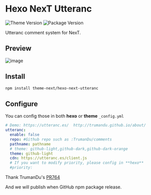 # Hexo NexT Utteranc

![Theme Version](https://img.shields.io/badge/NexT-v7.3.0+-blue?style=flat-square)
![Package Version](https://img.shields.io/github/package-json/v/theme-next/hexo-next-utteranc?style=flat-square)

Utteranc comment system for NexT.

## Preview

![image](https://user-images.githubusercontent.com/15902347/62426327-ee329780-b715-11e9-813f-ab9e0557cb9b.png)

## Install

```bash
npm install theme-next/hexo-next-utteranc
```

## Configure

You can config those in both **hexo** or **theme** `_config.yml`
```yaml
# Demo: https://utteranc.es/  http://trumandu.github.io/about/
utteranc:
  enable: false
  repo: #Github repo such as :TrumanDu/comments
  pathname: pathname
  # theme: github-light,github-dark,github-dark-orange
  theme: github-light
  cdn: https://utteranc.es/client.js
  # If you want to modify priority, please config in **hexo**
  #priority:
```

Thank TrumanDu's [PR764](https://github.com/theme-next/hexo-theme-next/pull/764)

And we will publish when GitHub npm package release.
